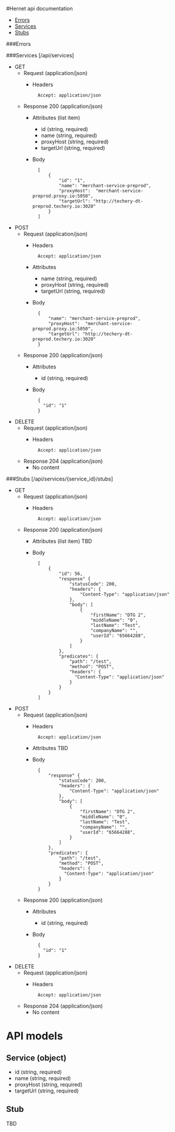#Hernet api documentation

* [Errors](#errors)
* [Services](#services)
* [Stubs](#stubs)

###Errors 

###Services [/api/services]

+ GET
    + Request (application/json)
        + Headers
        
                Accept: application/json  
                  
    + Response 200 (application/json)
        + Attributes (list item)
            + id (string, required)
            + name (string, required)
            + proxyHost (string, required)
            + targetUrl (string, required)
            
        + Body 
        
                [
                    {
                        "id": "1",
                        "name": "merchant-service-preprod",
                        "proxyHost":  "merchant-service-preprod.proxy.io:5050",
                        "targetUrl": "http://techery-dt-preprod.techery.io:3020"
                    }
                ]


+ POST
    + Request (application/json)
        + Headers
        
                Accept: application/json
    
        + Attributes
            + name (string, required)
            + proxyHost (string, required)
            + targetUrl (string, required)
                      
        + Body
    
                {
                    "name": "merchant-service-preprod",
                    "proxyHost":  "merchant-service-preprod.proxy.io:5050",
                    "targetUrl": "http://techery-dt-preprod.techery.io:3020"
                }

    + Response 200 (application/json)
        + Attributes
            + id (string, required)
                
        + Body 
        
                {
                  "id": "1"
                }

+ DELETE
    + Request (application/json)
        + Headers
        
                Accept: application/json  
                  
    + Response 204 (application/json)
        + No content
   
###Stubs [/api/services/{service_id}/stubs]
               
+ GET
    + Request (application/json)
        + Headers
        
                Accept: application/json  
                  
    + Response 200 (application/json)
        + Attributes (list item)
            TBD
            
        + Body 
        
                [
                    {
                        "id": 56,
                        "response" {
                            "statusCode": 200,
                            "headers": {
                                "Content-Type": "application/json"
                            },
                            "body": [
                                {
                                    "firstName": "DTG 2",
                                    "middleName": "0",
                                    "lastName": "Test",
                                    "companyName": "",
                                    "userId": "65664288",
                                }
                            ]
                        },
                        "predicates": {
                            "path": "/test",
                            "method": "POST",
                            "headers": {
                              "Content-Type": "application/json"
                            }
                        }
                    }
                ]
                           
+ POST
    + Request (application/json)
        + Headers
        
                Accept: application/json
    
        + Attributes
            TBD
                      
        + Body
    
                {
                    "response" {
                        "statusCode": 200,
                        "headers": {
                            "Content-Type": "application/json"
                        },
                        "body": [
                            {
                                "firstName": "DTG 2",
                                "middleName": "0",
                                "lastName": "Test",
                                "companyName": "",
                                "userId": "65664288",
                            }
                        ]
                    },
                    "predicates": {
                        "path": "/test",
                        "method": "POST",
                        "headers": {
                          "Content-Type": "application/json"
                        }
                    }
                }

    + Response 200 (application/json)
        + Attributes
            + id (string, required)
                
        + Body 
        
                {
                  "id": "1"
                }

+ DELETE
    + Request (application/json)
        + Headers
        
                Accept: application/json  
                  
    + Response 204 (application/json)
        + No content
        
# API models

## Service (object)
   + id (string, required)
   + name (string, required)
   + proxyHost (string, required)
   + targetUrl (string, required)
   
## Stub
   TBD